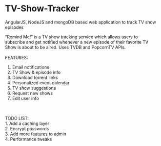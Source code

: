# TV-Show-Tracker
AngularJS, NodeJS and mongoDB based web application to track TV show episodes

“Remind Me!” is a TV show tracking service which allows users to subscribe and get notified whenever a new episode of their favorite TV Show is about to be aired. Uses TVDB and PopcornTV APIs.
<br/>
<br/>
FEATURES: <br/>
1. Email notifications<br/>
2. TV Show & episode info<br/>
3. Download torrent links<br/>
4. Personalized event calendar <br/>
5. TV show suggestions<br/>
6. Request new shows<br/>
7. Edit user info
<br/>
<br/>
TODO LIST: <br/>
1. Add a caching layer <br/>
2. Encrypt passwords<br/>
3. Add more features to admin<br/>
4. Performance tweaks

